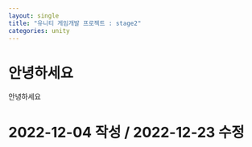 ```yaml
---
layout: single
title: "유니티 게임개발 프로젝트 : stage2"
categories: unity
---
```


# 안녕하세요

안녕하세요



























# 2022-12-04 작성 / 2022-12-23 수정

